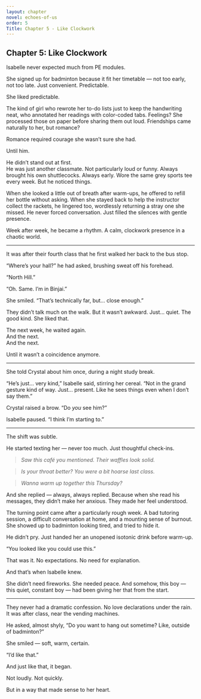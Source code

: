```yaml
---
layout: chapter
novel: echoes-of-us
order: 5
Title: Chapter 5 - Like Clockwork
---
```


## Chapter 5: Like Clockwork

Isabelle never expected much from PE modules.

She signed up for badminton because it fit her timetable — not too early, not too late. Just convenient. Predictable.

She liked predictable.

The kind of girl who rewrote her to-do lists just to keep the handwriting neat, who annotated her readings with color-coded tabs. Feelings? She processed those on paper before sharing them out loud. Friendships came naturally to her, but romance?

Romance required courage she wasn’t sure she had.

Until him.

He didn’t stand out at first.  
He was just another classmate. Not particularly loud or funny. Always brought his own shuttlecocks. Always early. Wore the same grey sports tee every week. But he noticed things.

When she looked a little out of breath after warm-ups, he offered to refill her bottle without asking. When she stayed back to help the instructor collect the rackets, he lingered too, wordlessly returning a stray one she missed. He never forced conversation. Just filled the silences with gentle presence.

Week after week, he became a rhythm. A calm, clockwork presence in a chaotic world.

---

It was after their fourth class that he first walked her back to the bus stop.

“Where’s your hall?” he had asked, brushing sweat off his forehead.

“North Hill.”

“Oh. Same. I’m in Binjai.”

She smiled. “That’s technically far, but... close enough.”

They didn’t talk much on the walk. But it wasn’t awkward. Just... quiet. The good kind. She liked that.

The next week, he waited again.  
And the next.  
And the next.

Until it wasn’t a coincidence anymore.

---

She told Crystal about him once, during a night study break.

“He’s just... very kind,” Isabelle said, stirring her cereal. “Not in the grand gesture kind of way. Just… present. Like he sees things even when I don’t say them.”

Crystal raised a brow. “Do *you* see him?”

Isabelle paused. “I think I’m starting to.”

---

The shift was subtle.

He started texting her — never too much. Just thoughtful check-ins.

> *Saw this café you mentioned. Their waffles look solid.*

> *Is your throat better? You were a bit hoarse last class.*

> *Wanna warm up together this Thursday?*

And she replied — always, always replied. Because when she read his messages, they didn’t make her anxious. They made her feel understood.

The turning point came after a particularly rough week. A bad tutoring session, a difficult conversation at home, and a mounting sense of burnout. She showed up to badminton looking tired, and tried to hide it.

He didn’t pry. Just handed her an unopened isotonic drink before warm-up.

“You looked like you could use this.”

That was it. No expectations. No need for explanation.

And that’s when Isabelle knew.

She didn’t need fireworks. She needed peace. And somehow, this boy — this quiet, constant boy — had been giving her that from the start.

---

They never had a dramatic confession. No love declarations under the rain. It was after class, near the vending machines.

He asked, almost shyly, “Do you want to hang out sometime? Like, outside of badminton?”

She smiled — soft, warm, certain.

“I’d like that.”

And just like that, it began.

Not loudly. Not quickly.

But in a way that made sense to her heart.